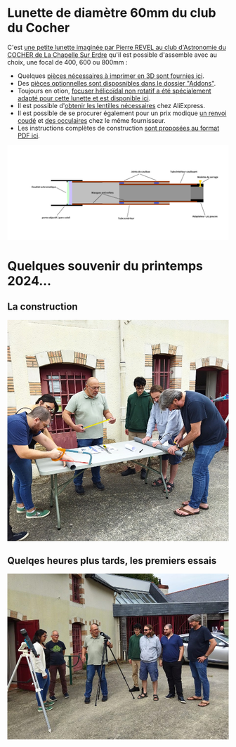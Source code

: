 # Lunette de diamètre 60mm du club du Cocher

C'est [une petite lunette imaginée par Pierre REVEL au club d'Astronomie du COCHER de La Chapelle Sur Erdre](https://www.le-cocher.org/articles.php?pg=art184) qu'il est possible d'assemble avec au choix, une focal de 400, 600 ou 800mm :
- Quelques [pièces nécessaires à imprimer en 3D sont fournies ici](./3D-Print-Components/).
- Des [pièces optionnelles sont disposnibles dans le dossier "Addons"](./Addons).
- Toujours en otion, [focuser hélicoïdal non rotatif a été spécialement adapté pour cette lunette et est disponible ici](./Focuser/).
- Il est possible d'[obtenir les lentilles nécessaires](https://fr.aliexpress.com/item/1005003785177958.html) chez AliExpress.
- Il est possible de se procurer également pour un prix modique [un renvoi coudé](https://fr.aliexpress.com/item/1005005786284500.html) et [des occulaires](https://fr.aliexpress.com/item/32788041500.html) chez le même fournisseur.
- Les instructions complètes de construction [sont proposées au format PDF ici](./Construction_lunettes_DIY.pdf).

![Plan général](./PLAN_lunettes_DIY.png)

# Quelques souvenir du printemps 2024...

## La construction
![](./G2_20240525_144823.jpg)

## Quelqes heures plus tards, les premiers essais
![](./G2_20240525_165824.jpg)
